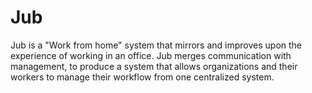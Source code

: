 # Jub
Jub is a "Work from home" system that mirrors and improves upon the experience of working in an office. Jub merges communication with management, to produce a system that allows organizations and their workers to manage their workflow from one centralized system.

